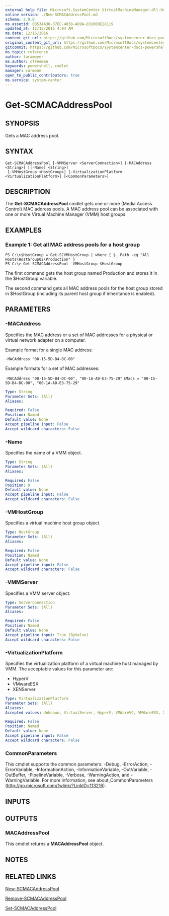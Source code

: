 ```yaml
---
external help file: Microsoft.SystemCenter.VirtualMachineManager.dll-Help.xml
online version: ./New-SCMACAddressPool.md
schema: 2.0.0
ms.assetid: 0B534A30-37EC-4038-A89A-832008E28119
updated_at: 12/15/2016 4:04 AM
ms.date: 12/15/2016
content_git_url: https://github.com/MicrosoftDocs/systemcenter-docs-powershell/blob/master/systemcenter-cmdlets/SystemCenter2016/VirtualMachineManager/vlatest/Get-SCMACAddressPool.md
original_content_git_url: https://github.com/MicrosoftDocs/systemcenter-docs-powershell/blob/master/systemcenter-cmdlets/SystemCenter2016/VirtualMachineManager/vlatest/Get-SCMACAddressPool.md
gitcommit: https://github.com/MicrosoftDocs/systemcenter-docs-powershell/blob/7df4508c7b907a214e6a8eca76037b06065ef078/systemcenter-cmdlets/SystemCenter2016/VirtualMachineManager/vlatest/Get-SCMACAddressPool.md
ms.topic: reference
author: tarameyer
ms.author: cfreeman
keywords: powershell, cmdlet
manager: carmonm
open_to_public_contributors: true
ms.service: system-center
---
```


# Get-SCMACAddressPool

## SYNOPSIS
Gets a MAC address pool.

## SYNTAX

```
Get-SCMACAddressPool [-VMMServer <ServerConnection>] [-MACAddress <String>] [[-Name] <String>]
 [-VMHostGroup <HostGroup>] [-VirtualizationPlatform <VirtualizationPlatform>] [<CommonParameters>]
```

## DESCRIPTION
The **Get-SCMACAddressPool** cmdlet gets one or more (Media Access Control) MAC address pools.
A MAC address pool can be associated with one or more Virtual Machine Manager (VMM) host groups.

## EXAMPLES

### Example 1: Get all MAC address pools for a host group
```
PS C:\>$HostGroup = Get-SCVMHostGroup | where { $_.Path -eq "All Hosts\HostGroup02\Production" }
PS C:\> Get-SCMACAddressPool -VMHostGroup $HostGroup
```

The first command gets the host group named Production and stores it in the $HostGroup variable.

The second command gets all MAC address pools for the host group stored in $HostGroup (including its parent host group if inheritance is enabled).

## PARAMETERS

### -MACAddress
Specifies the MAC address or a set of MAC addresses for a physical or virtual network adapter on a computer.

Example format for a single MAC address: 

`-MACAddress "00-15-5D-B4-DC-00"`

Example formats for a set of MAC addresses: 

`-MACAddress "00-15-5D-B4-DC-00", "00-1A-A0-E3-75-29"`
`$Macs = "00-15-5D-B4-DC-00", "00-1A-A0-E3-75-29"`

```yaml
Type: String
Parameter Sets: (All)
Aliases: 

Required: False
Position: Named
Default value: None
Accept pipeline input: False
Accept wildcard characters: False
```

### -Name
Specifies the name of a VMM object.

```yaml
Type: String
Parameter Sets: (All)
Aliases: 

Required: False
Position: 0
Default value: None
Accept pipeline input: False
Accept wildcard characters: False
```

### -VMHostGroup
Specifies a virtual machine host group object.

```yaml
Type: HostGroup
Parameter Sets: (All)
Aliases: 

Required: False
Position: Named
Default value: None
Accept pipeline input: False
Accept wildcard characters: False
```

### -VMMServer
Specifies a VMM server object.

```yaml
Type: ServerConnection
Parameter Sets: (All)
Aliases: 

Required: False
Position: Named
Default value: None
Accept pipeline input: True (ByValue)
Accept wildcard characters: False
```

### -VirtualizationPlatform
Specifies the virtualization platform of a virtual machine host managed by VMM.
The acceptable values for this parameter are:

- HyperV
- VMwareESX
- XENServer

```yaml
Type: VirtualizationPlatform
Parameter Sets: (All)
Aliases: 
Accepted values: Unknown, VirtualServer, HyperV, VMWareVC, VMWareESX, XENServer

Required: False
Position: Named
Default value: None
Accept pipeline input: False
Accept wildcard characters: False
```

### CommonParameters
This cmdlet supports the common parameters: -Debug, -ErrorAction, -ErrorVariable, -InformationAction, -InformationVariable, -OutVariable, -OutBuffer, -PipelineVariable, -Verbose, -WarningAction, and -WarningVariable. For more information, see about_CommonParameters (http://go.microsoft.com/fwlink/?LinkID=113216).

## INPUTS

## OUTPUTS

### MACAddressPool
This cmdlet returns a **MACAddressPool** object.

## NOTES

## RELATED LINKS

[New-SCMACAddressPool](xref:SystemCenter2016/VirtualMachineManager/vlatest/New-SCMACAddressPool.md)

[Remove-SCMACAddressPool](xref:SystemCenter2016/VirtualMachineManager/vlatest/Remove-SCMACAddressPool.md)

[Set-SCMACAddressPool](xref:SystemCenter2016/VirtualMachineManager/vlatest/Set-SCMACAddressPool.md)

